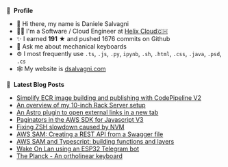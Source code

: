 👀 &nbsp;**Profile**
- 👋 Hi there, my name is Daniele Salvagni
- 👨‍💻 I'm a Software / Cloud Engineer at [Helix Cloud🇨🇭](https://www.helixcloud.ch/)
- ✨ I earned **191** ★ and pushed 1676 commits on Github
- 💬 Ask me about mechanical keyboards
- ⚙️ I most frequently use `.ts`, `.js`, `.py`, `ipynb`, `.sh`, `.html`, `.css`, `.java`, `.psd`, `.cs`
- 🕸️ My website is [dsalvagni.com](https://dsalvagni.com)

📕 &nbsp;**Latest Blog Posts**
- [Simplify ECR image building and publishing with CodePipeline V2](https://dsalvagni.com/b/simplify-ecr-image-building-and-publishing-with-codepipeline/)
- [An overview of my 10-inch Rack Server setup](https://dsalvagni.com/b/an-overview-of-my-10-inch-rack-server-setup/)
- [An Astro plugin to open external links in a new tab](https://dsalvagni.com/b/astro-plugin-open-external-links-in-new-tab/)
- [Paginators in the AWS SDK for Javascript V3](https://dsalvagni.com/b/paginators-in-the-aws-sdk-for-javascript-v3/)
- [Fixing ZSH slowdown caused by NVM](https://dsalvagni.com/b/fixing-zsh-slowdown-caused-by-nvm)
- [AWS SAM: Creating a REST API from a Swagger file](https://dsalvagni.com/b/aws-sam-rest-api-from-swagger-file)
- [AWS SAM and Typescript: building functions and layers](https://dsalvagni.com/b/aws-sam-and-typescript-building-functions-and-layers)
- [Wake On Lan using an ESP32 Telegram bot](https://dsalvagni.com/b/embedded-telegram-bot-for-wake-on-lan-pc)
- [The Planck - An ortholinear keyboard](https://dsalvagni.com/b/the-planck-an-ortholinear-keyboard)
